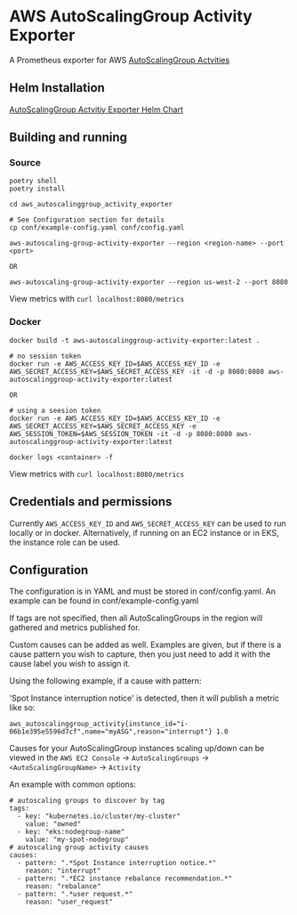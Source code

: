 AWS AutoScalingGroup Activity Exporter
=====

A Prometheus exporter for AWS [AutoScalingGroup Actvities](https://docs.aws.amazon.com/autoscaling/ec2/userguide/as-verify-scaling-activity.html)

## Helm Installation

[AutoScalingGroup Actvitiy Exporter Helm Chart](https://github.com/asserts/helm-charts/tree/master/charts/aws-autoscalinggroup-activity-exporter)

## Building and running

### Source
```
poetry shell
poetry install

cd aws_autoscalinggroup_activity_exporter

# See Configuration section for details
cp conf/example-config.yaml conf/config.yaml

aws-autoscaling-group-activity-exporter --region <region-name> --port <port>

OR

aws-autoscaling-group-activity-exporter --region us-west-2 --port 8080
```

View metrics with `curl localhost:8080/metrics`

### Docker

```
docker build -t aws-autoscalinggroup-activity-exporter:latest .

# no session token
docker run -e AWS_ACCESS_KEY_ID=$AWS_ACCESS_KEY_ID -e AWS_SECRET_ACCESS_KEY=$AWS_SECRET_ACCESS_KEY -it -d -p 8080:8080 aws-autoscalinggroup-activity-exporter:latest

OR

# using a seesion token
docker run -e AWS_ACCESS_KEY_ID=$AWS_ACCESS_KEY_ID -e AWS_SECRET_ACCESS_KEY=$AWS_SECRET_ACCESS_KEY -e AWS_SESSION_TOKEN=$AWS_SESSION_TOKEN -it -d -p 8080:8080 aws-autoscalinggroup-activity-exporter:latest

docker logs <container> -f
```

View metrics with `curl localhost:8080/metrics`

## Credentials and permissions

Currently `AWS_ACCESS_KEY_ID` and `AWS_SECRET_ACCESS_KEY` can be used to run locally or in docker.
Alternatively, if running on an EC2 instance or in EKS, the instance role can be used.

## Configuration
The configuration is in YAML and must be stored in conf/config.yaml.
An example can be found in conf/example-config.yaml

If tags are not specified, then all AutoScalingGroups in the
region will gathered and metrics published for.

Custom causes can be added as well. Examples are given, but
if there is a cause pattern you wish to capture, then you
just need to add it with the cause label you wish to assign it.

Using the following example, if a cause with pattern:

'Spot Instance interruption notice' is detected, then it will publish a metric
like so:

```
aws_autoscalinggroup_activity{instance_id="i-06b1e395e5596d7cf",name="myASG",reason="interrupt"} 1.0
```

Causes for your AutoScalingGroup instances scaling up/down can be viewed in the
`AWS EC2 Console` -> `AutoScalingGroups` -> `<AutoScalingGroupName>` -> `Activity`

An example with common options:
```
# autoscaling groups to discover by tag
tags:
  - key: "kubernetes.io/cluster/my-cluster"
    value: "owned"
  - key: "eks:nodegroup-name"
    value: "my-spot-nodegroup"
# autoscaling group activity causes
causes:
  - pattern: ".*Spot Instance interruption notice.*"
    reason: "interrupt"
  - pattern: ".*EC2 instance rebalance recommendation.*"
    reason: "rebalance"
  - pattern: ".*user request.*"
    reason: "user_request"
```
